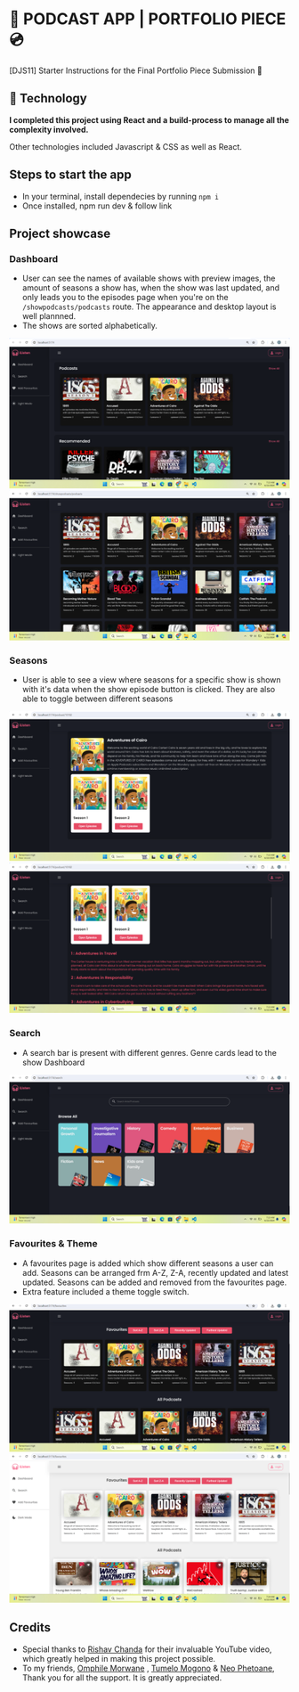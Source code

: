 # 🎵 PODCAST APP | PORTFOLIO PIECE 💿
[DJS11] Starter Instructions for the Final Portfolio Piece Submission 🚀


## 🤖 Technology

**I completed this project using React and a build-process to manage all the complexity involved.** 

Other technologies included Javascript & CSS as well as React.

## Steps to start the app
- In your terminal, install dependecies by running `npm i` 
- Once installed, npm run dev & follow link

## Project showcase
### Dashboard
- User can see the names of available shows with preview images, the amount of seasons a show has, when the show was last updated, and only leads you to the episodes page when you're on the `/showpodcasts/podcasts` route. The appearance and desktop layout is well plannned. 
- The shows are sorted alphabetically.

![Dashboard1](public/images/Dashboard.png)
![Dashboard2](public/images/Dashboard2.png)

### Seasons 
- User is able to see a view where seasons for a specific show is shown with it's data when the show episode button is clicked. They are also able to toggle between different seasons

![alt text](public/images/Season.png)
![alt text](public/images/Episode.png)

### Search
- A search bar is present with different genres. Genre cards lead to the show Dashboard

![alt text](public/images/Search.png)

### Favourites & Theme
- A favourites page is added which show different seasons a user can add. Seasons can be arranged frm A-Z, Z-A, recently updated and latest updated. Seasons can be added and removed from the favourites page.
- Extra feature included a theme toggle switch.

![alt text](public/images/Favourites.png)
![alt text](public/images/Theme.png)

## Credits
- Special thanks to [Rishav Chanda](https://github.com/rishavchanda) for their invaluable YouTube video, which greatly helped in making this project possible.
- To my friends, [Omphile Morwane](https://github.com/OmphileMorwane) , [Tumelo Mogono](https://github.com/Tumelo-Mogono-SE) & [Neo Phetoane](https://github.com/NeoPhetoane), Thank you for all the support. It is greatly appreciated.

